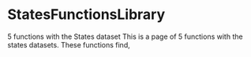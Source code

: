 # StatesFunctionsLibrary
5 functions with the States dataset
This is a page of 5 functions with the states datasets. These functions find, 
